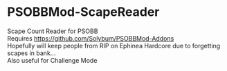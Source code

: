 # PSOBBMod-ScapeReader
Scape Count Reader for PSOBB<br>
Requires https://github.com/Solybum/PSOBBMod-Addons<br>
Hopefully will keep people from RIP on Ephinea Hardcore due to forgetting scapes in bank...<br>
Also useful for Challenge Mode
